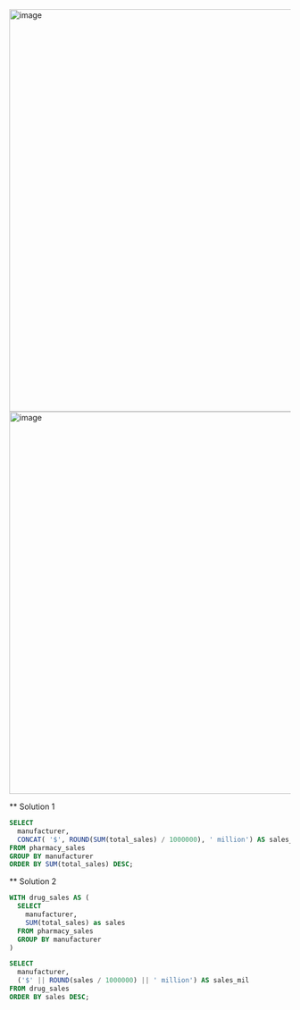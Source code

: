 <img width="721" alt="image" src="https://github.com/htta17/leetcode/assets/12803690/bc2aa322-4147-4611-9697-99c9c79bbc65">
<img width="685" alt="image" src="https://github.com/htta17/leetcode/assets/12803690/6d2fa71a-6176-47d9-8390-8db604d33bf7">

** Solution 1
```SQL
SELECT 
  manufacturer, 
  CONCAT( '$', ROUND(SUM(total_sales) / 1000000), ' million') AS sales_mil 
FROM pharmacy_sales 
GROUP BY manufacturer 
ORDER BY SUM(total_sales) DESC;
```

** Solution 2
```SQL
WITH drug_sales AS (
  SELECT 
    manufacturer, 
    SUM(total_sales) as sales 
  FROM pharmacy_sales 
  GROUP BY manufacturer
) 

SELECT 
  manufacturer, 
  ('$' || ROUND(sales / 1000000) || ' million') AS sales_mil 
FROM drug_sales 
ORDER BY sales DESC;
```
